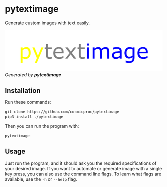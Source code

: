 # pytextimage
Generate custom images with text easily.

![pytextimage.png](pytextimage.png)
*Generated by **pytextimage***

## Installation
Run these commands:
```
git clone https://github.com/cosmicproc/pytextimage
pip3 install ./pytextimage
```
Then you can run the program with:
```
pytextimage
```

## Usage
Just run the program, and it should ask you the required specifications of your desired image.
If you want to automate or generate image with a single key press, you can also use the command line flags. 
To learn what flags are available, use the ```-h``` or ```--help``` flag.